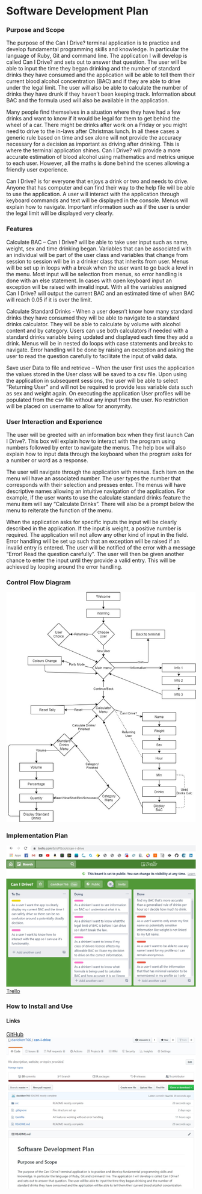 # Software Development Plan
### Purpose and Scope
The purpose of the Can I Drive? terminal application is to practice and develop fundamental programming skills and knowledge.  In particular the language of Ruby, Git and command line.  The application I will develop is called Can I Drive? and sets out to answer that question.  The user will be able to input the time they began drinking and the number of standard drinks they have consumed and the application will be able to tell them their current blood alcohol concentration (BAC) and if they are able to drive under the legal limit.  The user will also be able to calculate the number of drinks they have drunk if they haven’t been keeping track.  Information about BAC and the formula used will also be available in the application.

Many people find themselves in a situation where they have had a few drinks and want to know if it would be legal for them to get behind the wheel of a car.  There might be drinks after work on a Friday or you might need to drive to the in-laws after Christmas lunch.  In all these cases a generic rule based on time and sex alone will not provide the accuracy necessary for a decision as important as driving after drinking.  This is where the terminal application shines.  Can I Drive? will provide a more accurate estimation of blood alcohol using mathematics and metrics unique to each user.  However, all the maths is done behind the scenes allowing a friendly user experience.

Can I Drive? is for everyone that enjoys a drink or two and needs to drive.  Anyone that has computer and can find their way to the help file will be able to use the application.  A user will interact with the application through keyboard commands and text will be displayed in the console.  Menus will explain how to navigate.  Important information such as if the user is under the legal limit will be displayed very clearly. 


### Features
Calculate BAC – Can I Drive? will be able to take user input such as name, weight, sex and time drinking began.  Variables that can be associated with an individual will be part of the user class and variables that change from session to session will be in a drinker class that inherits from user.  Menus will be set up in loops with a break when the user want to go back a level in the menu.  Most input will be selection from menus, so error handling is done with an else statement.  In cases with open keyboard input an exception will be raised with invalid input.  With all the variables assigned Can I Drive? will output the current BAC and an estimated time of when BAC will reach 0.05 if it is over the limit.

Calculate Standard Drinks - When a user doesn’t know how many standard drinks they have consumed they will be able to navigate to a standard drinks calculator.  They will be able to calculate by volume with alcohol content and by category.  Users can use both calculators if needed with a standard drinks variable being updated and displayed each time they add a drink.  Menus will be in nested do loops with case statements and breaks to navigate.  Error handling will be done by raising an exception and asking the user to read the question carefully to facilitate the input of valid data.

Save user Data to file and retrieve – When the user first uses the application the values stored in the User class will be saved to a csv file.  Upon using the application in subsequent sessions, the user will be able to select “Returning User” and will not be required to provide less variable data such as sex and weight again.  On executing the application User profiles will be populated from the csv file without any input from the user.  No restriction will be placed on username to allow for anonymity.

### User Interaction and Experience
The user will be greeted with an information box when they first launch Can I Drive?.  This box will explain how to interact with the program using numbers followed by enter to navigate the menus.  The help box will also explain how to input data through the keyboard when the program asks for a number or word as a response.

The user will navigate through the application with menus.  Each item on the menu will have an associated number.  The user types the number that corresponds with their selection and presses enter.  The menus will have descriptive names allowing an intuitive navigation of the application.  For example, if the user wants to use the calculate standard drinks feature the menu item will say “Calculate Drinks”. There will also be a prompt below the menu to reiterate the function of the menu.

When the application asks for specific inputs the input will be clearly described in the application.  If the input is weight, a positive number is required.  The application will not allow any other kind of input in the field.  Error handling will be set up such that an exception will be raised if an invalid entry is entered.  The user will be notified of the error with a message “Error! Read the question carefully”. The user will then be given another chance to enter the input until they provide a valid entry.  This will be achieved by looping around the error handling.

### Control Flow Diagram
![ControlFlow](./docs/control_flow.jpg)
### Implementation Plan
![Trello](./docs/Trello.jpg)
[Trello](https://trello.com/b/oPIScicA/can-i-drive)
### How to Install and Use

#### Links
[GitHub](https://github.com/davidkerr766/can-i-drive)
![Github](./docs/Github.jpg)